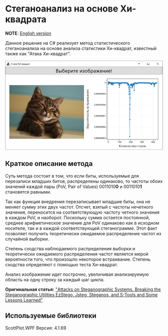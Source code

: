 # Стеганоанализ на основе Хи-квадрата
**NOTE**: [English version](README_EN.md)

Данное решение на C# реализует метод статистического стеганоанализа на основе анализа статистики Хи-квадрат, известный также как "Атака Хи-квадрат".

![interface](interface.png)

## Краткое описание метода
Суть метода состоит в том, что если биты, используемые для перезаписи младших битов, распределены одинаково, то частоты обоих значений каждой пары (PoV, Pair of Values) 0011010**0** и 0011010**1** становятся равными.

Так как функция внедрения перезаписывает младшие биты, она не меняет сумму этих двух частот. Отсчет, взятый с частоты нечетного значения, переносится на соответствующую частоту четного значения в каждом PoV, и наоборот. Поскольку сумма остается постоянной, среднее арифметическое значение для PoV одинаково как в исходном носителе, так и в каждой соответствующей стеганограмме. Этот факт позволяет получить теоретически ожидаемое распределение частот из случайной выборки. 

Степень сходства наблюдаемого распределения выборки и теоретически ожидаемого распределения частот является мерой вероятности того, что
произошло некоторое встраивание. Степень сходства определяют с помощью
теста Хи-квадрат.

Анализ изображение идет построчно, увеличивая анализируемую область на одну строку за каждый шаг цикла.

**Оригинальная статья:**  ["Attacks on Steganographic Systems. Breaking the Steganographic Utilities EzStego, Jsteg, Steganos, and S-Tools and Some Lessons Learned"](https://web.archive.org/web/20151123010933/http://users.ece.cmu.edu/~adrian/487-s06/westfeld-pfitzmann-ihw99.pdf)

## Используемые библиотеки
ScottPlot.WPF Версия: 4.1.69